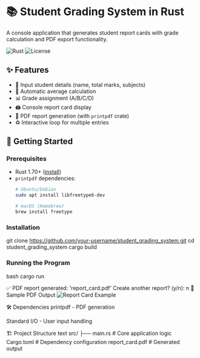 # 📚 Student Grading System in Rust

A console application that generates student report cards with grade calculation and PDF export functionality.

![Rust](https://img.shields.io/badge/Rust-1.70+-orange?logo=rust)
![License](https://img.shields.io/badge/License-MIT-blue)

## ✨ Features

- 📝 Input student details (name, total marks, subjects)
- 🧮 Automatic average calculation
- 📊 Grade assignment (A/B/C/D)
- 🖨️ Console report card display
- 📄 PDF report generation (with `printpdf` crate)
- ♻️ Interactive loop for multiple entries

## 🚀 Getting Started

### Prerequisites
- Rust 1.70+ ([install](https://www.rust-lang.org/tools/install))
- `printpdf` dependencies:
  ```bash
  # Ubuntu/Debian
  sudo apt install libfreetype6-dev
  
  # macOS (Homebrew)
  brew install freetype

### Installation
git clone https://github.com/your-username/student_grading_system.git
cd student_grading_system
cargo build

### Running the Program
bash
cargo run

✅ PDF report generated: 'report_card.pdf'
Create another report? (y/n): n
📂 Sample PDF Output
![Report Card Example](images/report_card.png)


🛠️ Dependencies
printpdf - PDF generation

Standard I/O - User input handling

🏗️ Project Structure
text
src/
├── main.rs          # Core application logic
Cargo.toml           # Dependency configuration
report_card.pdf      # Generated output


